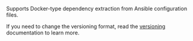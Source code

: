 Supports Docker-type dependency extraction from Ansible configuration files.

If you need to change the versioning format, read the [versioning](../../versioning/index.md) documentation to learn more.
